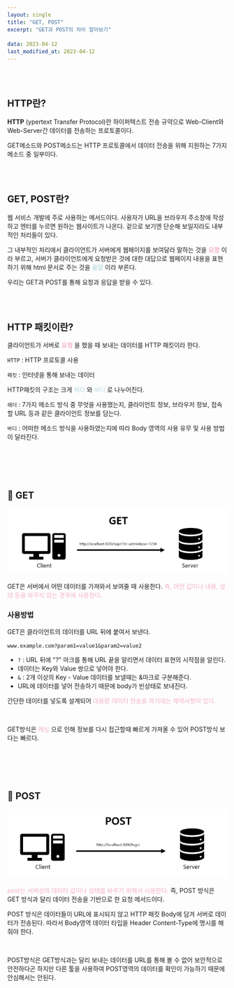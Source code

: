 ```yaml
---
layout: single
title: "GET, POST"
excerpt: "GET과 POST의 차이 알아보기"

data: 2023-04-12
last_modified_at: 2023-04-12
---
```


<br/><br/>

## HTTP란?

**HTTP** (ypertext Transfer Protocol)란 하이퍼텍스트 전송 규약으로 Web-Client와 Web-Server간 데이터를 전송하는 프로토콜이다.

GET메소드와 POST메소드는 HTTP 프로토콜에서 데이터 전송을 위해 지원하는 7가지 메소드 중 일부이다.

<br/><br/>

## GET, POST란?

웹 서비스 개발에 주로 사용하는 메서드이다.
사용자가 URL을 브라우저 주소창에 작성하고 엔터를 누르면 원하는 웹사이트가 나온다. 겉으로 보기엔 단순해 보일지라도 내부적인 처리들이 있다.

그 내부적인 처리에서 클라이언트가 서버에게 웹페이지를 보여달라 말하는 것을 **<span style="color:#F5B1C8">요청</span>** 이라 부르고, 서버가 클라이언트에게 요청받은 것에 대한 대답으로 웹페이지 내용을 표현하기 위해 html 문서로 주는 것을 **<span style="color:#BADADF">응답</span>** 이라 부른다.

우리는 GET과 POST를 통해 요청과 응답을 받을 수 있다.

<br/><br/>

## HTTP 패킷이란?

클라이언트가 서버로 **<span style="color:#F5B1C8">요청</span>** 을 했을 때 보내는 데이터를 HTTP 패킷이라 한다.

`HTTP` : HTTP 프로토콜 사용

`패킷` : 인터넷을 통해 보내는 데이터
<br/>

HTTP패킷의 구조는 크게 <span style="color:#BADADF">헤더</span> 와 <span style="color:#BADADF">바디</span> 로 나누어진다.

`헤더` : 7가지 메소드 방식 중 무엇을 사용했는지, 클라이언트 정보, 브라우저 정보, 접속할 URL 등과 같은 클라이언트 정보를 담는다.

`바디` : 어떠한 메소드 방식을 사용하였는지에 따라 Body 영역의 사용 유무 및 사용 방법이 달라진다.

<br/><br/>
<br/><br/>

## 📕 GET

![get](../img/get.png)

GET은 서버에서 어떤 데이터를 가져와서 보여줄 때 사용한다. <span style="color:#F5B1C8">
즉, 어떤 값이나 내용, 상태 등을 바꾸지 않는 경우에 사용한다.</span>

### 사용방법

GET은 클라이언트의 데이터를 URL 뒤에 붙여서 보낸다.

```
www.example.com?param1=value1&param2=value2
```

- `?` : URL 뒤에 "?" 마크를 통해 URL 끝을 알리면서 데이터 표현의 시작점을 알린다.
- 데이터는 Key와 Value 쌍으로 넣어야 한다.
- `&` : 2개 이상의 Key - Value 데이터를 보낼때는 &마크로 구분해준다.
- URL에 데이터를 넣어 전송하기 때문에 body가 빈상태로 보내진다.

간단한 데이터를 넣도록 설계되어 <span style="color:#F5B1C8">대용량 데이터 전송을 하기에는 제약사항이 있다.</span>

<br/>

GET방식은 <span style="color:#F5B1C8">캐싱</span> 으로 인해 정보를 다시 접근할때 빠르게 가져올 수 있어 POST방식 보다는 빠르다.

<br/><br/>
<br/><br/>

## 📕 POST

![post](../img/post.png)

<span style="color:#F5B1C8">post는 서버상의 데이터 값이나 상태를 바꾸기 위해서 사용한다.</span>
즉, POST 방식은 GET 방식과 달리 데이터 전송을 기반으로 한 요청 메서드이다.

POST 방식은 데이터들이 URL에 표시되지 않고 HTTP 패킷 Body에 담겨 서버로 데이터가 전송된다.
따라서 Body영역 데이터 타입을 Header Content-Type에 명시를 해줘야 한다.

<br/>

POST방식은 GET방식과는 달리 보내는 데이터를 URL를 통해 볼 수 없어 보안적으로 안전하다곤 하지만 다른 툴을 사용하여 POST영역의 데이터를 확인이 가능하기 때문에 안심해서는 안된다.
